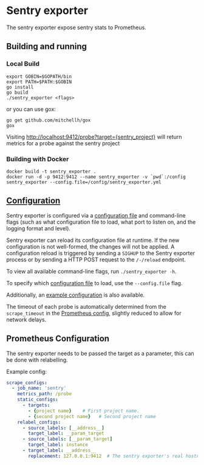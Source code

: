 # Sentry exporter

The sentry exporter expose sentry stats to Prometheus.

## Building and running

### Local Build

```
export GOBIN=$GOPATH/bin
export PATH=$PATH:$GOBIN
go install
go build
./sentry_exporter <flags>
```

or you can use gox:

```
go get github.com/mitchellh/gox
gox
```

Visiting [http://localhost:9412/probe?target={sentry_project}](http://localhost:9412/probe?target=google.com)
will return metrics for a probe against the sentry project

### Building with Docker

    docker build -t sentry_exporter .
    docker run -d -p 9412:9412 --name sentry_exporter -v `pwd`:/config sentry_exporter --config.file=/config/sentry_exporter.yml

## [Configuration](CONFIGURATION.md)

Sentry exporter is configured via a [configuration file](CONFIGURATION.md) and command-line flags (such as what configuration file to load, what port to listen on, and the logging format and level).

Sentry exporter can reload its configuration file at runtime. If the new configuration is not well-formed, the changes will not be applied.
A configuration reload is triggered by sending a `SIGHUP` to the Sentry exporter process or by sending a HTTP POST request to the `/-/reload` endpoint.

To view all available command-line flags, run `./sentry_exporter -h`.

To specify which [configuration file](CONFIGURATION.md) to load, use the `--config.file` flag.

Additionally, an [example configuration](sentry_exporter.yml) is also available.

The timeout of each probe is automatically determined from the `scrape_timeout` in the [Prometheus config](https://prometheus.io/docs/operating/configuration/#configuration-file), slightly reduced to allow for network delays.

## Prometheus Configuration

The sentry exporter needs to be passed the target as a parameter, this can be
done with relabelling.

Example config:
```yml
scrape_configs:
  - job_name: 'sentry'
    metrics_path: /probe
    static_configs:
      - targets:
        - {project name}    # First project name.
        - {second project name}   # Second project name
    relabel_configs:
      - source_labels: [__address__]
        target_label: __param_target
      - source_labels: [__param_target]
        target_label: instance
      - target_label: __address__
        replacement: 127.0.0.1:9412  # The sentry exporter's real hostname:port.
```
